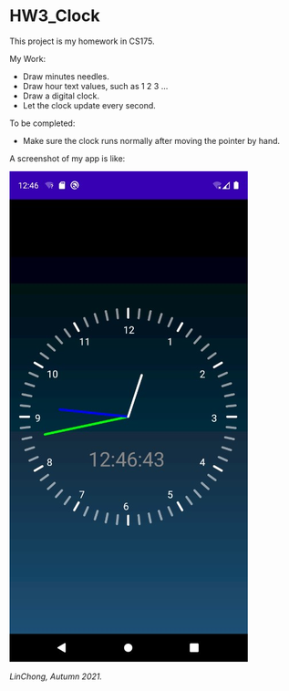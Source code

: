 # HW3_Clock

This project is my homework in CS175.

My Work:
- Draw minutes needles.
- Draw hour text values, such as 1 2 3 ...
- Draw a digital clock.
- Let the clock update every second.

To be completed:
- Make sure the clock runs normally after moving the pointer by hand.

A screenshot of my app is like:

![avatar](https://github.com/Zerolc01/HW3_Clock/blob/master/ScreenShot.jpg)

*LinChong, Autumn 2021.*

